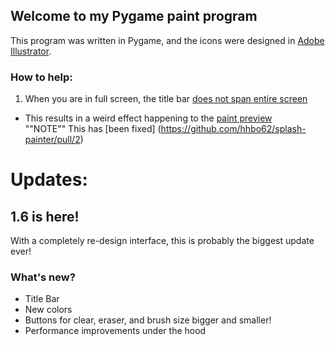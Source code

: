 ## Welcome to my Pygame paint program

This program was written in Pygame, and the icons were designed in [Adobe Illustrator](https://www.adobe.com/products/illustrator.html).

### How to help:
1. When you are in full screen, the title bar [does not span entire screen](https://github.com/hhbo62/splash-painter/issues/1)
  - This results in a weird effect happening to the [paint preview](https://github.com/hhbo62/splash-painter/issues/1)  
""NOTE"" This has [been fixed] (https://github.com/hhbo62/splash-painter/pull/2)

# Updates:
## 1.6 is here!
With a completely re-design interface, this is probably the biggest update ever!

### What's new?
- Title Bar
- New colors
- Buttons for clear, eraser, and brush size bigger and smaller!
- Performance improvements under the hood
